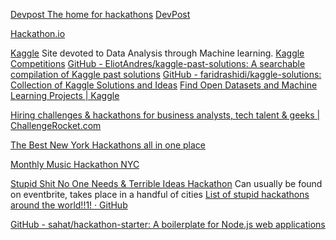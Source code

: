 
[Devpost The home for hackathons](https://devpost.com/)
[DevPost](https://devpost.com/hackathons)

[Hackathon.io](http://www.hackathon.io/events)

[Kaggle](https://www.kaggle.com/)
Site devoted to Data Analysis through Machine learning.
[Kaggle Competitions](https://www.kaggle.com/competitions)
[GitHub - EliotAndres/kaggle-past-solutions: A searchable compilation of Kaggle past solutions](https://github.com/EliotAndres/kaggle-past-solutions)
[GitHub - faridrashidi/kaggle-solutions: Collection of Kaggle Solutions and Ideas](https://github.com/faridrashidi/kaggle-solutions)
[Find Open Datasets and Machine Learning Projects | Kaggle](https://www.kaggle.com/datasets)

[Hiring challenges & hackathons for business analysts, tech talent &amp; geeks | ChallengeRocket.com](https://challengerocket.com/hackathons-and-challenges.html)

[The Best New York Hackathons all in one place](https://nyhackathons.com/)

[Monthly Music Hackathon NYC](http://monthlymusichackathon.org/)

[Stupid Shit No One Needs & Terrible Ideas Hackathon](https://stupidhackathon.com/)
Can usually be found on eventbrite, takes place in a handful of cities
[List of stupid hackathons around the world!!1! · GitHub](https://gist.github.com/cheeaun/c3fe6cbb11aef1e146a3474dccf63b87)

[GitHub - sahat/hackathon-starter: A boilerplate for Node.js web applications](https://github.com/sahat/hackathon-starter)
